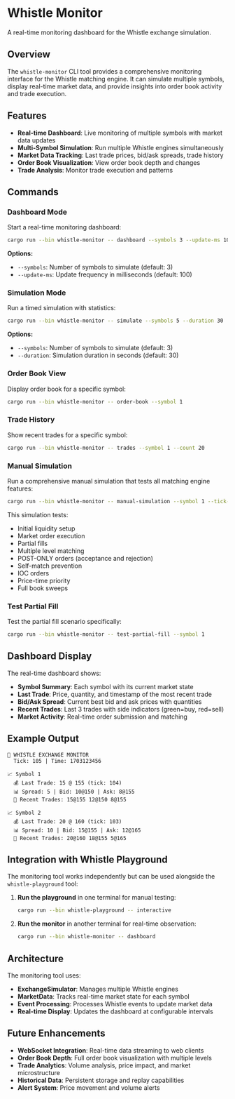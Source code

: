# Whistle Monitor

A real-time monitoring dashboard for the Whistle exchange simulation.

## Overview

The `whistle-monitor` CLI tool provides a comprehensive monitoring interface for the Whistle matching engine. It can simulate multiple symbols, display real-time market data, and provide insights into order book activity and trade execution.

## Features

- **Real-time Dashboard**: Live monitoring of multiple symbols with market data updates
- **Multi-Symbol Simulation**: Run multiple Whistle engines simultaneously
- **Market Data Tracking**: Last trade prices, bid/ask spreads, trade history
- **Order Book Visualization**: View order book depth and changes
- **Trade Analysis**: Monitor trade execution and patterns

## Commands

### Dashboard Mode
Start a real-time monitoring dashboard:
```bash
cargo run --bin whistle-monitor -- dashboard --symbols 3 --update-ms 100
```

**Options:**
- `--symbols`: Number of symbols to simulate (default: 3)
- `--update-ms`: Update frequency in milliseconds (default: 100)

### Simulation Mode
Run a timed simulation with statistics:
```bash
cargo run --bin whistle-monitor -- simulate --symbols 5 --duration 30
```

**Options:**
- `--symbols`: Number of symbols to simulate (default: 3)
- `--duration`: Simulation duration in seconds (default: 30)

### Order Book View
Display order book for a specific symbol:
```bash
cargo run --bin whistle-monitor -- order-book --symbol 1
```

### Trade History
Show recent trades for a specific symbol:
```bash
cargo run --bin whistle-monitor -- trades --symbol 1 --count 20
```

### Manual Simulation
Run a comprehensive manual simulation that tests all matching engine features:
```bash
cargo run --bin whistle-monitor -- manual-simulation --symbol 1 --tick-delay-ms 2000
```

This simulation tests:
- Initial liquidity setup
- Market order execution
- Partial fills
- Multiple level matching
- POST-ONLY orders (acceptance and rejection)
- Self-match prevention
- IOC orders
- Price-time priority
- Full book sweeps

### Test Partial Fill
Test the partial fill scenario specifically:
```bash
cargo run --bin whistle-monitor -- test-partial-fill --symbol 1
```

## Dashboard Display

The real-time dashboard shows:

- **Symbol Summary**: Each symbol with its current market state
- **Last Trade**: Price, quantity, and timestamp of the most recent trade
- **Bid/Ask Spread**: Current best bid and ask prices with quantities
- **Recent Trades**: Last 3 trades with side indicators (green=buy, red=sell)
- **Market Activity**: Real-time order submission and matching

## Example Output

```
🎯 WHISTLE EXCHANGE MONITOR
  Tick: 105 | Time: 1703123456

📈 Symbol 1
  💰 Last Trade: 15 @ 155 (tick: 104)
  📊 Spread: 5 | Bid: 10@150 | Ask: 8@155
  🔄 Recent Trades: 15@155 12@150 8@155

📈 Symbol 2
  💰 Last Trade: 20 @ 160 (tick: 103)
  📊 Spread: 10 | Bid: 15@155 | Ask: 12@165
  🔄 Recent Trades: 20@160 18@155 5@165
```

## Integration with Whistle Playground

The monitoring tool works independently but can be used alongside the `whistle-playground` tool:

1. **Run the playground** in one terminal for manual testing:
   ```bash
   cargo run --bin whistle-playground -- interactive
   ```

2. **Run the monitor** in another terminal for real-time observation:
   ```bash
   cargo run --bin whistle-monitor -- dashboard
   ```

## Architecture

The monitoring tool uses:
- **ExchangeSimulator**: Manages multiple Whistle engines
- **MarketData**: Tracks real-time market state for each symbol
- **Event Processing**: Processes Whistle events to update market data
- **Real-time Display**: Updates the dashboard at configurable intervals

## Future Enhancements

- **WebSocket Integration**: Real-time data streaming to web clients
- **Order Book Depth**: Full order book visualization with multiple levels
- **Trade Analytics**: Volume analysis, price impact, and market microstructure
- **Historical Data**: Persistent storage and replay capabilities
- **Alert System**: Price movement and volume alerts
